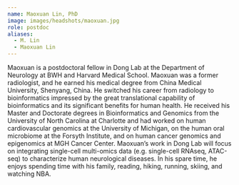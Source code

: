 ```yaml
---
name: Maoxuan Lin, PhD
image: images/headshots/maoxuan.jpg
role: postdoc
aliases:
  - M. Lin
  - Maoxuan Lin
---
```

Maoxuan is a postdoctoral fellow in Dong Lab at the Department of Neurology at BWH and Harvard Medical School. Maoxuan was a former radiologist, and he earned his medical degree from China Medical University, Shenyang, China. He switched his career from radiology to bioinformatics impressed by the great translational capability of bioinformatics and its significant benefits for human health. He received his Master and Doctorate degrees in Bioinformatics and Genomics from the University of North Carolina at Charlotte and had worked on human cardiovascular genomics at the University of Michigan, on the human oral microbiome at the Forsyth Institute, and on human cancer genomics and epigenomics at MGH Cancer Center. Maoxuan’s work in Dong Lab will focus on integrating single-cell multi-omics data (e.g. single-cell RNAseq, ATAC-seq) to characterize human neurological diseases. In his spare time, he enjoys spending time with his family, reading, hiking, running, skiing, and watching NBA.

